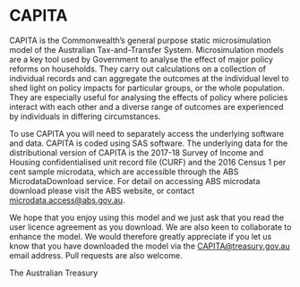 # CAPITA

CAPITA is the Commonwealth’s general purpose static microsimulation model of the Australian Tax-and-Transfer System. Microsimulation models are a key tool used by Government to analyse the effect of major policy reforms on households. They carry out calculations on a collection of individual records and can aggregate the outcomes at the individual level to shed light on policy impacts for particular groups, or the whole population. They are especially useful for analysing the effects of policy where policies interact with each other and a diverse range of outcomes are experienced by individuals in differing circumstances.

To use CAPITA you will need to separately access the underlying software and data. CAPITA is coded using SAS software. The underlying data for the distributional version of CAPITA is the 2017-18 Survey of Income and Housing confidentialised unit record file (CURF) and the 2016 Census 1 per cent sample microdata, which are accessible through the ABS MicrodataDownload service. For detail on accessing ABS microdata download please visit the ABS website, or contact microdata.access@abs.gov.au.

We hope that you enjoy using this model and we just ask that you read the user licence agreement as you download. We are also keen to collaborate to enhance the model. We would therefore greatly appreciate if you let us know that you have downloaded the model via the CAPITA@treasury.gov.au email address. Pull requests are also welcome.

The Australian Treasury
